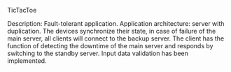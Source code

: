 TicTacToe

Description:
Fault-tolerant application. Application architecture: server with duplication. The devices synchronize their state, in case of failure of the main server, all clients will connect 
to the backup server. The client has the function of detecting the downtime of the main server and responds by switching to the standby server. 
Input data validation has been implemented.
